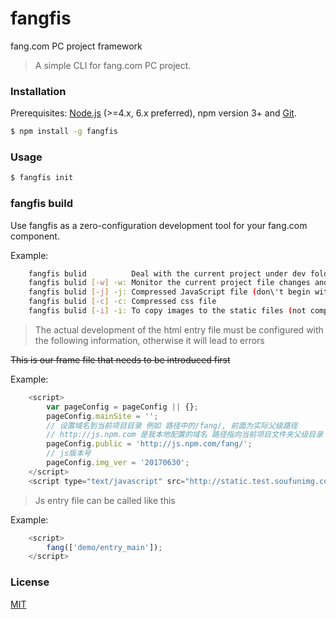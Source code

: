 # fangfis
fang.com PC project framework
> A simple CLI for fang.com PC project.

### Installation

Prerequisites: [Node.js](https://nodejs.org/en/) (>=4.x, 6.x preferred), npm version 3+ and [Git](https://git-scm.com/).

``` bash
$ npm install -g fangfis

```

### Usage

``` bash
$ fangfis init
```

### fangfis build

Use fangfis as a zero-configuration development tool for your fang.com component.

Example:

``` bash
    fangfis bulid          Deal with the current project under dev folder all the files (css, img, js)
    fangfis bulid [-w] -w: Monitor the current project file changes and build them automatically
    fangfis bulid [-j] -j: Compressed JavaScript file (don\'t begin with entery_ JavaScript files)
    fangfis bulid [-c] -c: Compressed css file
    fangfis bulid [-i] -i: To copy images to the static files (not compressed)
```

> The actual development of the html entry file must be configured with the following information, otherwise it will lead to errors

~~This is our frame file that needs to be introduced first~~

Example:

``` javascript
    <script>
        var pageConfig = pageConfig || {};
        pageConfig.mainSite = '';
        // 设置域名到当前项目目录 例如 路径中的/fang/, 前面为实际父级路径
        // http://js.npm.com 是我本地配置的域名 路径指向当前项目文件夹父级目录
        pageConfig.public = 'http://js.npm.com/fang/';
        // js版本号
        pageConfig.img_ver = '20170630';
    </script>
    <script type="text/javascript" src="http://static.test.soufunimg.com/common_m/pc_public/fangjs/build/fang2.3.1.js"></script>
```

> Js entry file can be called like this

Example:

``` javascript
    <script>
        fang(['demo/entry_main']);
    </script>
```



### License

[MIT](http://opensource.org/licenses/MIT)
